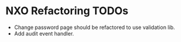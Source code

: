 NXO Refactoring TODOs
===========

  * Change password page should be refactored to use validation lib.
  * Add audit event handler.
